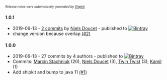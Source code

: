 <sup><sup>*Release notes were automatically generated by [Shipkit](http://shipkit.org/)*</sup></sup>

#### 1.0.1
 - 2019-06-13 - [2 commits](https://github.com/NielsDoucet/shipkit-workshop-17/compare/v1.0.0...v1.0.1) by [Niels Doucet](https://github.com/NielsDoucet) - published to [![Bintray](https://img.shields.io/badge/Bintray-1.0.1-green.svg)](https://bintray.com/shipkit-bootstrap/bootstrap/maven/1.0.1)
 - change version because overlap [(#2)](https://github.com/NielsDoucet/shipkit-workshop-17/pull/2)

#### 1.0.0
 - 2019-06-13 - 27 commits by 4 authors - published to [![Bintray](https://img.shields.io/badge/Bintray-1.0.0-green.svg)](https://bintray.com/shipkit-bootstrap/bootstrap/maven/1.0.0)
 - Commits: [Marcin Stachniuk](https://github.com/mstachniuk) (20), [Niels Doucet](https://github.com/NielsDoucet) (3), [Twin Twist](https://github.com/TwinTwist) (3), [Kamil](https://github.com/eximius313) (1)
 - Add shipkit and bump to java 11 [(#1)](https://github.com/NielsDoucet/shipkit-workshop-17/pull/1)

